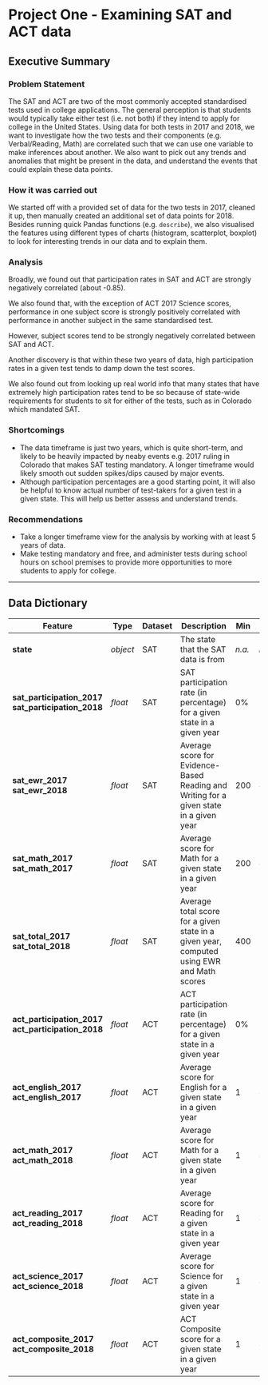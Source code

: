 # Project One - Examining SAT and ACT data

## Executive Summary

### Problem Statement

The SAT and ACT are two of the most commonly accepted standardised tests used in college applications. The general perception is that students would typically take either test (i.e. not both) if they intend to apply for college in the United States. Using data for both tests in 2017 and 2018, we want to investigate how the two tests and their components (e.g. Verbal/Reading, Math) are correlated such that we can use one variable to make inferences about another. We also want to pick out any trends and anomalies that might be present in the data, and understand the events that could explain these data points.

### How it was carried out
We started off with a provided set of data for the two tests in 2017, cleaned it up, then manually created an additional set of data points for 2018. Besides running quick Pandas functions (e.g. `describe`), we also visualised the features using different types of charts (histogram, scatterplot, boxplot) to look for interesting trends in our data and to explain them.

### Analysis
Broadly, we found out that participation rates in SAT and ACT are strongly negatively correlated (about -0.85). 

We also found that, with the exception of ACT 2017 Science scores, performance in one subject score is strongly positively correlated with performance in another subject in the same standardised test.

However, subject scores tend to be strongly negatively correlated between SAT and ACT.

Another discovery is that within these two years of data, high participation rates in a given test tends to damp down the test scores. 

We also found out from looking up real world info that many states that have extremely high participation rates tend to be so because of state-wide requirements for students to sit for either of the tests, such as in Colorado which mandated SAT. 


### Shortcomings
* The data timeframe is just two years, which is quite short-term, and likely to be heavily impacted by neaby events e.g. 2017 ruling in Colorado that makes SAT testing mandatory. A longer timeframe would likely smooth out sudden spikes/dips caused by major events.
* Although participation percentages are a good starting point, it will also be helpful to know actual number of test-takers for a given test in a given state. This will help us better assess and understand trends.  

### Recommendations
* Take a longer timeframe view for the analysis by working with at least 5 years of data.
* Make testing mandatory and free, and administer tests during school hours on school premises to provide more opportunities to more students to apply for college.
---
## Data Dictionary

|Feature|Type|Dataset|Description|Min|Max|
|---|---|---|---|---|---|
|**state**|*object*|SAT|The state that the SAT data is from|_n.a._|_n.a._|
|**sat_participation_2017**<br>**sat_participation_2018**|*float*|SAT|SAT participation rate (in percentage) for a given state in a given  year|0%|100%|
|**sat_ewr_2017<br>sat_ewr_2018**|*float*|SAT|Average score for Evidence-Based Reading and Writing for a given state in a given  year|200|800|
|**sat_math_2017<br>sat_math_2017**|*float*|SAT|Average score for Math for a given state in a given year|200|800|
|**sat_total_2017<br>sat_total_2018**|*float*|SAT|Average total score for a given state in a given year, computed using EWR and Math scores|400|1600|
|**act_participation_2017<br>act_participation_2018**|*float*|ACT|ACT participation rate (in percentage) for a given state in a given  year|0%|100%|
|**act_english_2017<br>act_english_2017**|*float*|ACT|Average score for English for a given state in a given year|1|36|
|**act_math_2017<br>act_math_2018**|*float*|ACT|Average score for Math for a given state in a given year|1|36|
|**act_reading_2017<br>act_reading_2018**|*float*|ACT|Average score for Reading for a given state in a given year|1|36|
|**act_science_2017<br>act_science_2018**|*float*|ACT|Average score for Science for a given state in a given year|1|36|
|**act_composite_2017<br>act_composite_2018**|*float*|ACT|ACT Composite score for a given state in a given year|1|36|




